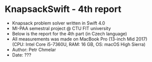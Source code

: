 # KnapsackSwift - 4th report

- Knapsack problem solver written in Swift 4.0
- MI-PAA semestral project @ CTU FIT university
- Below is the report for the 4th part (in Czech language)
- All measurements was made on MacBook Pro (13-inch Mid 2017)   
(CPU: Intel Core i5-7360U, RAM: 16 GB, OS: macOS High Sierra)
- Author: Petr Chmelar
- Date: ???
